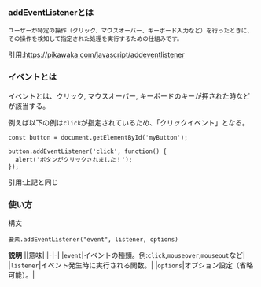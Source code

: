### addEventListenerとは
```
ユーザーが特定の操作（クリック、マウスオーバー、キーボード入力など）を行ったときに、
その操作を検知して指定された処理を実行するための仕組みです。
```
引用:https://pikawaka.com/javascript/addeventlistener

### イベントとは

イベントとは、クリック, マウスオーバー, キーボードのキーが押された時などが該当する。

例えば以下の例は`click`が指定されているため、「クリックイベント」となる。

```
const button = document.getElementById('myButton');

button.addEventListener('click', function() {
  alert('ボタンがクリックされました！');
});
```
引用:上記と同じ

### 使い方

構文
```
要素.addEventListener("event", listener, options)
```

**説明**
||意味|
|-|-|
|`event`|イベントの種類。例:`click`,`mouseover`,`mouseout`など|
|`listener`|イベント発生時に実行される関数。|
|`options`|オプション設定（省略可能）。|
